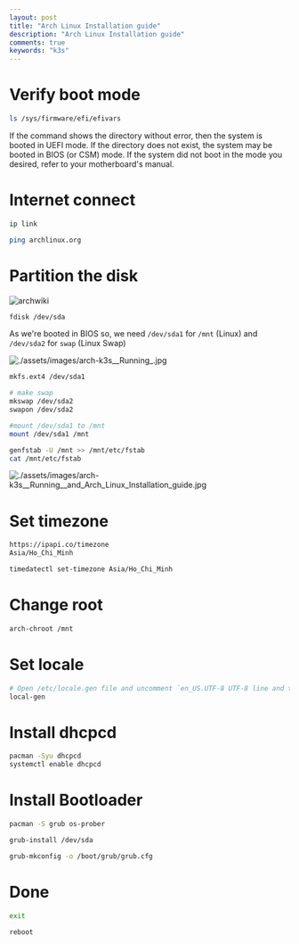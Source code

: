 ```yaml
---
layout: post
title: "Arch Linux Installation guide"
description: "Arch Linux Installation guide"
comments: true
keywords: "k3s"
---
```


# Verify boot mode

```bash
ls /sys/firmware/efi/efivars
```

If the command shows the directory without error, then the system is booted in UEFI mode. If the directory does not exist, the system may be booted in BIOS (or CSM) mode. If the system did not boot in the mode you desired, refer to your motherboard's manual.

# Internet connect

```bash
ip link
```

```bash
ping archlinux.org
```

# Partition the disk

![archwiki]({{site.url}}/assets/images/arch-k3s__Running__and_Installation_guide_-_ArchWiki.jpg)

```bash
fdisk /dev/sda
```

As we're booted in BIOS so, we need `/dev/sda1` for `/mnt` (Linux) and `/dev/sda2` for `swap` (Linux Swap)

![./assets/images/arch-k3s__Running_.jpg]({{site.url}}/assets/images/arch-k3s__Running_.jpg)

```bash
mkfs.ext4 /dev/sda1

# make swap
mkswap /dev/sda2
swapon /dev/sda2

#mount /dev/sda1 to /mnt
mount /dev/sda1 /mnt
```

```bash
genfstab -U /mnt >> /mnt/etc/fstab
cat /mnt/etc/fstab
```

![./assets/images/arch-k3s__Running__and_Arch_Linux_Installation_guide.jpg]({{site.url}}/assets/images/arch-k3s__Running__and_Arch_Linux_Installation_guide.jpg)

# Set timezone

```bash
https://ipapi.co/timezone
Asia/Ho_Chi_Minh

timedatectl set-timezone Asia/Ho_Chi_Minh
```

# Change root

```bash
arch-chroot /mnt
```

# Set locale

```bash
# Open /etc/locale.gen file and uncomment `en_US.UTF-8 UTF-8 line and then
local-gen
```

# Install dhcpcd

```bash
pacman -Syu dhcpcd
systemctl enable dhcpcd
```

# Install Bootloader

```bash
pacman -S grub os-prober

grub-install /dev/sda

grub-mkconfig -o /boot/grub/grub.cfg
```

# Done

```bash
exit

reboot
```
